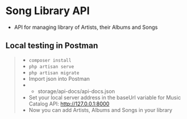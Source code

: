 # Song Library API
* API for managing library of Artists, their Albums and Songs
## Local testing in Postman
> - `composer install`
> - `php artisan serve`
> - `php artisan migrate`
> - Import json into Postman
> - - storage/api-docs/api-docs.json
> - Set your local server address in the baseUrl variable for Music Catalog API: http://127.0.0.1:8000
> - Now you can add Artists, Albums and Songs in your library
